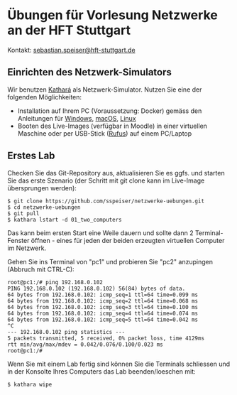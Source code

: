 # Übungen für Vorlesung Netzwerke an der HFT Stuttgart

Kontakt: sebastian.speiser@hft-stuttgart.de

## Einrichten des Netzwerk-Simulators

Wir benutzen [Kathará](https://www.kathara.org/) als Netzwerk-Simulator.
Nutzen Sie eine der folgenden Möglichkeiten:
- Installation auf Ihrem PC (Voraussetzung: Docker) gemäss den Anleitungen für [Windows](https://github.com/KatharaFramework/Kathara/wiki/Windows), [macOS](https://github.com/KatharaFramework/Kathara/wiki/Macos), [Linux](https://github.com/KatharaFramework/Kathara/wiki/Linux)
- Booten des Live-Images (verfügbar in Moodle) in einer virtuellen Maschine oder per USB-Stick ([Rufus](https://rufus.ie)) auf einem PC/Laptop 

## Erstes Lab

Checken Sie das Git-Repository aus, aktualisieren Sie es ggfs. und starten Sie das erste Szenario (der Schritt mit git clone kann im Live-Image übersprungen werden):
```
$ git clone https://github.com/sspeiser/netzwerke-uebungen.git
$ cd netzwerke-uebungen
$ git pull
$ kathara lstart -d 01_two_computers
```
Das kann beim ersten Start eine Weile dauern und sollte dann 2 Terminal-Fenster öffnen - eines für jeden der beiden erzeugten virtuellen Computer im Netzwerk.

Gehen Sie ins Terminal von "pc1" und probieren Sie "pc2" anzupingen (Abbruch mit CTRL-C):
```
root@pc1:/# ping 192.168.0.102
PING 192.168.0.102 (192.168.0.102) 56(84) bytes of data.
64 bytes from 192.168.0.102: icmp_seq=1 ttl=64 time=0.099 ms
64 bytes from 192.168.0.102: icmp_seq=2 ttl=64 time=0.068 ms
64 bytes from 192.168.0.102: icmp_seq=3 ttl=64 time=0.100 ms
64 bytes from 192.168.0.102: icmp_seq=4 ttl=64 time=0.074 ms
64 bytes from 192.168.0.102: icmp_seq=5 ttl=64 time=0.042 ms
^C
--- 192.168.0.102 ping statistics ---
5 packets transmitted, 5 received, 0% packet loss, time 4129ms
rtt min/avg/max/mdev = 0.042/0.076/0.100/0.023 ms
root@pc1:/# 
```

Wenn Sie mit einem Lab fertig sind können Sie die Terminals schliessen und in der Konsolte Ihres Computers das Lab beenden/loeschen mit:
```
$ kathara wipe
```



